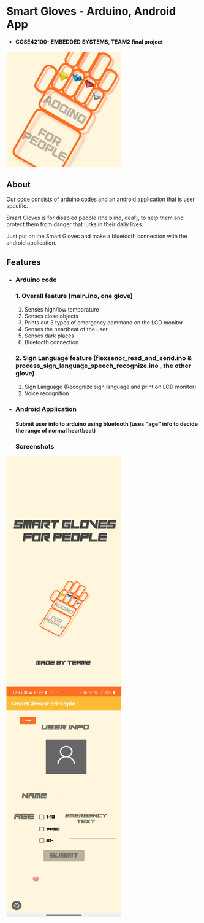 # Smart Gloves - Arduino, Android App

* #### COSE42100- EMBEDDED SYSTEMS, TEAM2 final project

<img src="https://github.com/jhchoi0303/2021-COSE42100-Team2/blob/main/SmartGloveApp/app/src/main/ic_launcher-playstore.png"  width="300" height="300">






## About

Our code consists of arduino codes and an android application that is user specific.

Smart Gloves is for disabled people (the blind, deaf), to help them and protect them from danger that lurks in their daily lives.


Just put on the Smart Gloves and make a bluetooth connection with the android application.



## Features

* ### Arduino code

    ### 1. Overall feature (main.ino, one glove)
    1. Senses high/low temporature 
    2. Senses close objects
    3. Prints out 3 types of emergency command on the LCD monitor
    4. Senses the heartbeat of the user
    5. Senses dark places
    6. Bluetooth connection
    
    ### 2. Sign Language feature (flexsenor_read_and_send.ino & process_sign_language_speech_recognize.ino , the other glove)
    1. Sign Language (Recognize sign language and print on LCD monitor)
    2. Voice recognition



* ### Android Application

    #### Submit user info to arduino using bluetooth (uses "age" info to decide the range of normal heartbeat)



    ### Screenshots

<img src="https://github.com/jhchoi0303/2021-COSE42100-Team2/blob/main/screenshot1.png" width="300" height="600" style="float:left; padding-right:10px"/><img src="https://github.com/jhchoi0303/2021-COSE42100-Team2/blob/main/screenshot2.png" width="300" height="600"/>

